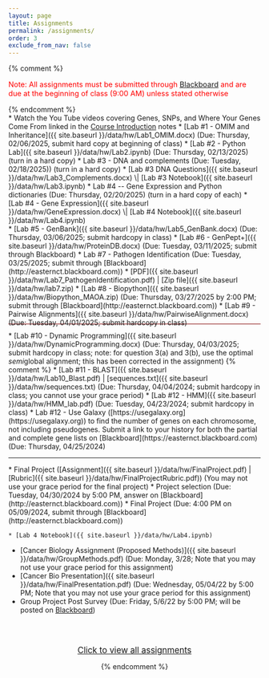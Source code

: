 ```yaml
---
layout: page
title: Assignments 
permalink: /assignments/
order: 3
exclude_from_nav: false
---
```


{% comment %}
<p style = 'color:red;font-size:104%'>Note: All assignments must be submitted through <a href = "https://easternct.blackboard.com/">Blackboard</a> and are due at the beginning of class (9:00 AM) unless stated otherwise</p>
{% endcomment %}

<style>
.hide {
  display:none;
}

ul {
    margin-bottom: 5px;
}

.due {
    background-color: yellow
}


</style>

<div id = 'hidden' class = 'shide' markdown="1">
* Watch the You Tube videos covering Genes, SNPs, and Where Your Genes Come From linked in the <a href = "../notes/">Course Introduction</a> notes
* [Lab #1 - OMIM and Inheritance]({{ site.baseurl }}/data/hw/Lab1_OMIM.docx) (Due: Thursday, 02/06/2025, submit hard copy at beginning of class) 
* [Lab #2 - Python Lab]({{ site.baseurl }}/data/hw/Lab2.ipynb) (Due: Thursday, 02/13/2025) (turn in a hard copy)
* Lab #3 - DNA and complements (Due: Tuesday, 02/18/2025)) (turn in a hard copy)
    * [Lab #3 DNA Questions]({{ site.baseurl }}/data/hw/Lab3_Complements.docx) \| [Lab #3 Notebook]({{ site.baseurl }}/data/hw/Lab3.ipynb) 
* Lab #4 -- Gene Expression and Python dictionaries (Due: Thursday, 02/20/2025) (turn in a hard copy of each)
	* [Lab #4 - Gene Expression]({{ site.baseurl }}/data/hw/GeneExpression.docx) \| [Lab #4 Notebook]({{ site.baseurl }}/data/hw/Lab4.ipynb) 
</div>
* [Lab #5 - GenBank]({{ site.baseurl }}/data/hw/Lab5_GenBank.docx) (Due: Thursday, 03/06/2025; submit hardcopy in class) 
* [Lab #6 - GenPept+]({{ site.baseurl }}/data/hw/ProteinDB.docx) (Due: Tuesday, 03/11/2025; submit through Blackboard) 
* Lab #7 - Pathogen Identification (Due: Tuesday, 03/25/2025; submit through [Blackboard](http://easternct.blackboard.com))
	* [PDF]({{ site.baseurl }}/data/hw/Lab7_PathogenIdentification.pdf) |
	  [Zip file]({{ site.baseurl }}/data/hw/lab7.zip) 
* [Lab #8 - Biopython]({{ site.baseurl }}/data/hw/Biopython_MAOA.zip) (Due: Thursday, 03/27/2025 by 2:00 PM; submit through [Blackboard](http://easternct.blackboard.com))
* [Lab #9 - Pairwise Alignments]({{ site.baseurl }}/data/hw/PairwiseAlignment.docx) (Due: Tuesday, 04/01/2025; submit hardcopy in class)
<hr style = 'height:1px; background-color:maroon; margin-top:-6px'> 
* [Lab #10 - Dynamic Programming]({{ site.baseurl }}/data/hw/DynamicProgramming.docx) (Due: Thursday, 04/03/2025; submit hardcopy in class; note: for question 3(a) and 3(b), use the optimal <i>semi</i>global alignment; this has been corrected in the assignment)
{% comment %}
* [Lab #11 - BLAST]({{ site.baseurl }}/data/hw/Lab10_Blast.pdf) | [sequences.txt]({{ site.baseurl }}/data/hw/sequences.txt) 
(Due: Thursday, 04/04/2024; submit hardcopy in class; you cannot use your grace period)
* [Lab #12 - HMM]({{ site.baseurl }}/data/hw/HMM_lab.pdf) (Due: Tuesday, 04/23/2024; submit hardcopy in class)
* Lab #12 - Use Galaxy ([https://usegalaxy.org](https://usegalaxy.org)) to find the number of genes on each chromosome, not including pseudogenes. Submit a link to your history for both the partial and complete gene lists on [Blackboard](https://easternct.blackboard.com) (Due: Thursday, 04/25/2024)  
<hr>
* Final Project ([Assignment]({{ site.baseurl }}/data/hw/FinalProject.pdf) 
   | [Rubric]({{ site.baseurl }}/data/hw/FinalProjectRubric.pdf)) (You may not use your grace period for the final project)
    * Project selection (Due: Tuesday, 04/30/2024 by 5:00 PM, answer on [Blackboard](http://easternct.blackboard.com))
    * Final Project (Due: 4:00 PM on 05/09/2024, submit through [Blackboard](http://easternct.blackboard.com)) 

    * [Lab 4 Notebook]({{ site.baseurl }}/data/hw/Lab4.ipynb) 

* [Cancer Biology Assignment (Proposed Methods)]({{ site.baseurl }}/data/hw/GroupMethods.pdf) (Due: Monday, 3/28; Note that you may not use your grace period for this assignment) 
* [Cancer Bio Presentation]({{ site.baseurl }}/data/hw/FinalPresentation.pdf) (Due: Wednesday, 05/04/22 by 5:00 PM; Note that you may not use your grace period for this assignment)
* Group Project Post Survey (Due: Friday, 5/6/22 by 5:00 PM; will be posted on <a href = 'https://easternct.blackboard.com'>Blackboard</a>)

<br><br>
<center>
<div id = 'clicker'>
<a href = '#' style='font-size:120%' onclick = 'viewAll();'>Click to view all assignments</a>
<script>
function viewAll() {
    document.getElementById('hidden').classList.remove('hide');
    document.getElementById('clicker').classList.add('hide');
    document.getElementsByTagName('ul')[0].style.marginBottom = '0px'
}
</script>

{% endcomment %}

<script>
const pattern = RegExp('Due:.*([0-9]{2}/[0-9]+/[0-9]{4})');
elements = document.getElementsByTagName('li');

for (el of elements) {
        var res = pattern.exec(el.innerText);
        if (res != null && res.length >= 2) {
                if (new Date(res[1]) >= new Date()) {
                        el.className = 'due';
                }
        }
}
</script>
